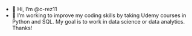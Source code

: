 - 👋 Hi, I’m @c-rez11
- 👀 I’m working to improve my coding skills by taking Udemy courses in Python and SQL. My goal is to work in data science or data analytics. Thanks!

